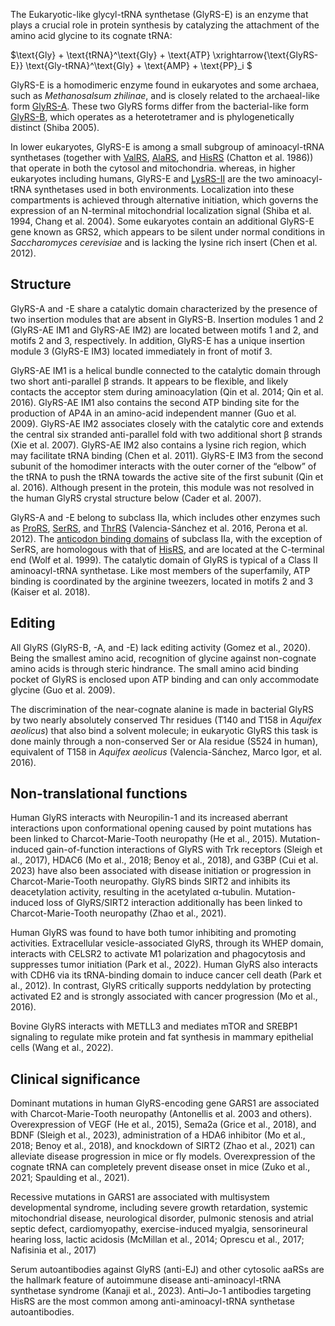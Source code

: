 
The Eukaryotic-like glycyl-tRNA synthetase (GlyRS-E) is an enzyme that plays a crucial role in protein synthesis by catalyzing the attachment of the amino acid glycine to its cognate tRNA:




$\text{Gly} + \text{tRNA}^\text{Gly} + \text{ATP} \xrightarrow{\text{GlyRS-E}} \text{Gly-tRNA}^\text{Gly} + \text{AMP} + \text{PP}_i $



GlyRS-E is a homodimeric enzyme found in eukaryotes and some archaea, such as *Methanosalsum zhilinae*, and is closely related to the archaeal-like form [GlyRS-A](/class2/gly1). These two GlyRS forms differ from the bacterial-like form [GlyRS-B](/class2/gly2), which operates as a heterotetramer and is phylogenetically distinct (Shiba 2005).

In lower eukaryotes, GlyRS-E is among a small subgroup of aminoacyl-tRNA synthetases (together with [ValRS](/class1/val), [AlaRS](/class2/ala), and [HisRS](/class2/his) (Chatton et al. 1986)) that operate in both the cytosol and mitochondria. 
whereas, in higher eukaryotes including humans, GlyRS-E and [LysRS-II](/class2/lys) are the two aminoacyl-tRNA synthetases used in both environments.
Localization into these compartments is achieved through alternative initiation, which governs the expression of an N-terminal mitochondrial localization signal (Shiba et al. 1994, Chang et al. 2004).
Some eukaryotes contain an additional GlyRS-E gene known as GRS2, which appears to be silent under normal conditions in *Saccharomyces cerevisiae* and is lacking the lysine rich insert (Chen et al. 2012). 




## Structure


GlyRS-A and -E share a catalytic domain characterized by the presence of two insertion modules that are absent in GlyRS-B.  Insertion modules 1 and 2 (GlyRS-AE IM1 and GlyRS-AE IM2) are located between motifs 1 and 2, and motifs 2 and 3, respectively. In addition, GlyRS-E has a unique insertion module 3 (GlyRS-E IM3) located immediately in front of motif 3.

GlyRS-AE IM1 is a helical bundle connected to the catalytic domain through two short anti-parallel β strands. It appears to be flexible, and likely contacts the acceptor stem during aminoacylation (Qin et al. 2014; Qin et al. 2016). GlyRS-AE IM1 also contains the second ATP binding site for the production of AP4A in an amino-acid independent manner (Guo et al. 2009). GlyRS-AE IM2 associates closely with the catalytic core and extends the central six stranded anti-parallel fold with two additional short β strands (Xie et al. 2007). GlyRS-AE IM2 also contains a lysine rich region, which may facilitate tRNA binding (Chen et al. 2011). 
GlyRS-E IM3 from the second subunit of the homodimer interacts with the outer corner of the “elbow” of the tRNA to push the tRNA towards the active site of the first subunit (Qin et al. 2016).
Although present in the protein, this module was not resolved in the human GlyRS crystal structure below (Cader et al. 2007).


GlyRS-A and -E belong to subclass IIa, which includes other enzymes such as [ProRS](/class2/pro1), [SerRS](/class2/ser1), and [ThrRS](/class2/thr) (Valencia-Sánchez et al. 2016, Perona et al. 2012). The [anticodon binding domains](/d/hgpt) of subclass IIa, with the exception of SerRS, are homologous with that of [HisRS](/class2/his), and are located at the C-terminal end (Wolf et al. 1999). The catalytic domain of GlyRS is typical of a Class II aminoacyl-tRNA synthetase. Like most members of the superfamily, ATP binding is coordinated by the arginine tweezers, located in motifs 2 and 3 (Kaiser et al. 2018). 






## Editing

All GlyRS (GlyRS-B, -A, and -E) lack editing activity (Gomez et al., 2020). Being the smallest amino acid, recognition of glycine against non-cognate amino acids is through steric hindrance. The small amino acid binding pocket of GlyRS is enclosed upon ATP binding and can only accommodate glycine (Guo et al. 2009). 

The discrimination of the near-cognate alanine is made in bacterial GlyRS by two nearly absolutely conserved Thr residues (T140 and T158 in *Aquifex aeolicus*) that also bind a solvent molecule; in eukaryotic GlyRS this task is done mainly through a non-conserved Ser or Ala residue (S524 in human), equivalent of T158 in *Aquifex aeolicus* (Valencia-Sánchez, Marco Igor, et al. 2016). 


## Non-translational functions

Human GlyRS interacts with Neuropilin-1 and its increased aberrant interactions upon conformational opening caused by point mutations has been linked to Charcot-Marie-Tooth neuropathy (He et al., 2015). Mutation-induced gain-of-function interactions of GlyRS with Trk receptors (Sleigh et al., 2017), HDAC6 (Mo et al., 2018; Benoy et al., 2018), and G3BP (Cui et al. 2023) have also been associated with disease initiation or progression in Charcot-Marie-Tooth neuropathy. GlyRS binds SIRT2 and inhibits its deacetylation activity, resulting in the acetylated α-tubulin. Mutation-induced loss of GlyRS/SIRT2 interaction additionally has been linked to Charcot-Marie-Tooth neuropathy (Zhao et al., 2021).

Human GlyRS was found to have both tumor inhibiting and promoting activities. Extracellular vesicle-associated GlyRS, through its WHEP domain, interacts with CELSR2 to activate M1 polarization and phagocytosis and suppresses tumor initiation (Park et al., 2022). Human GlyRS also interacts with CDH6 via its tRNA-binding domain to induce cancer cell death (Park et al., 2012). In contrast, GlyRS critically supports neddylation by protecting activated E2 and is strongly associated with cancer progression (Mo et al., 2016).

Bovine GlyRS interacts with METLL3 and mediates mTOR and SREBP1 signaling to regulate mike protein and fat synthesis in mammary epithelial cells (Wang et al., 2022).



## Clinical significance

Dominant mutations in human GlyRS-encoding gene GARS1 are associated with Charcot-Marie-Tooth neuropathy (Antonellis et al. 2003 and others). Overexpression of VEGF (He et al., 2015), Sema2a (Grice et al., 2018), and BDNF (Sleigh et al., 2023), administration of a HDA6 inhibitor (Mo et al., 2018; Benoy et al., 2018), and knockdown of SIRT2 (Zhao et al., 2021) can alleviate disease progression in mice or fly models. Overexpression of the cognate tRNA can completely prevent disease onset in mice (Zuko et al., 2021; Spaulding et al., 2021). 

Recessive mutations in GARS1 are associated with multisystem developmental syndrome, including severe growth retardation, systemic mitochondrial disease, neurological disorder, pulmonic stenosis and atrial septic defect, cardiomyopathy, exercise-induced myalgia, sensorineural hearing loss, lactic acidosis (McMillan  et al., 2014; Oprescu et al., 2017; Nafisinia et al., 2017)

Serum autoantibodies against GlyRS (anti-EJ) and other cytosolic aaRSs are the hallmark feature of autoimmune disease anti-aminoacyl-tRNA synthetase syndrome (Kanaji et al., 2023). Anti–Jo-1 antibodies targeting HisRS are the most common among anti-aminoacyl-tRNA synthetase autoantibodies.


